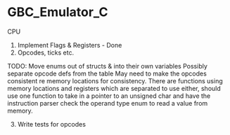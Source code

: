 # GBC_Emulator_C

CPU
1. Implement Flags & Registers - Done
2. Opcodes, ticks etc.

TODO: Move enums out of structs & into their own variables
Possibly separate opcode defs from the table
May need to make the opcodes consistent re memory locations for consistency. There are functions using memory locations and registers which are separated to use either, should use one function to take in a pointer to an unsigned char and have the instruction parser check the operand type enum to read a value from memory.

3. Write tests for opcodes
